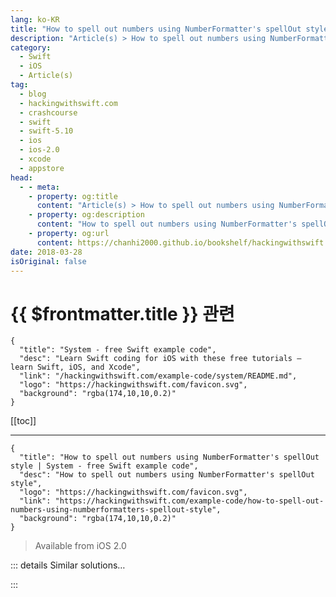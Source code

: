 ```yaml
---
lang: ko-KR
title: "How to spell out numbers using NumberFormatter's spellOut style"
description: "Article(s) > How to spell out numbers using NumberFormatter's spellOut style"
category:
  - Swift
  - iOS
  - Article(s)
tag: 
  - blog
  - hackingwithswift.com
  - crashcourse
  - swift
  - swift-5.10
  - ios
  - ios-2.0
  - xcode
  - appstore
head:
  - - meta:
    - property: og:title
      content: "Article(s) > How to spell out numbers using NumberFormatter's spellOut style"
    - property: og:description
      content: "How to spell out numbers using NumberFormatter's spellOut style"
    - property: og:url
      content: https://chanhi2000.github.io/bookshelf/hackingwithswift.com/example-code/how-to-spell-out-numbers-using-numberformatters-spellout-style.html
date: 2018-03-28
isOriginal: false
---
```


# {{ $frontmatter.title }} 관련

```component VPCard
{
  "title": "System - free Swift example code",
  "desc": "Learn Swift coding for iOS with these free tutorials – learn Swift, iOS, and Xcode",
  "link": "/hackingwithswift.com/example-code/system/README.md",
  "logo": "https://hackingwithswift.com/favicon.svg",
  "background": "rgba(174,10,10,0.2)"
}
```

[[toc]]

---

```component VPCard
{
  "title": "How to spell out numbers using NumberFormatter's spellOut style | System - free Swift example code",
  "desc": "How to spell out numbers using NumberFormatter's spellOut style",
  "logo": "https://hackingwithswift.com/favicon.svg",
  "link": "https://hackingwithswift.com/example-code/how-to-spell-out-numbers-using-numberformatters-spellout-style",
  "background": "rgba(174,10,10,0.2)"
}
```

> Available from iOS 2.0

<!-- TODO: 작성 -->

<!-- 
iOS makes it easy to convert numbers like 10 or 100 into their written equivalents: "ten" and "one hundred", and it even handles other languages. For example, to convert the number 556 into "five hundred fifty-six", you would use this code:

```swift
let formatter = NumberFormatter()
formatter.numberStyle = .spellOut
let english = formatter.string(from: 556)
```

If you wanted to get that in Spanish, you would set a locale like this:

```swift
formatter.locale = Locale(identifier: "es_ES")
let spanish = formatter.string(from: 556)
```

Running that code would make the `english` constant equal to `five hundred fifty-six` and the `spanish` constant equal to `quinientos cincuenta y seis`.

-->

::: details Similar solutions…

<!--
/example-code/system/how-to-format-dates-with-an-ordinal-suffix-using-numberformatters-ordinalstyle">How to format dates with an ordinal suffix using NumberFormatter's ordinalStyle 
/quick-start/swiftui/how-to-style-text-views-with-fonts-colors-line-spacing-and-more">How to style text views with fonts, colors, line spacing, and more 
/quick-start/swiftui/how-to-position-and-style-subviews-that-come-from-a-different-view">How to position and style subviews that come from a different view 
/example-code/uikit/how-to-style-the-font-in-a-uinavigationbars-title">How to style the font in a UINavigationBar's title 
/example-code/calayer/how-to-make-a-uiview-fade-out">How to make a UIView fade out</a>
-->

:::

